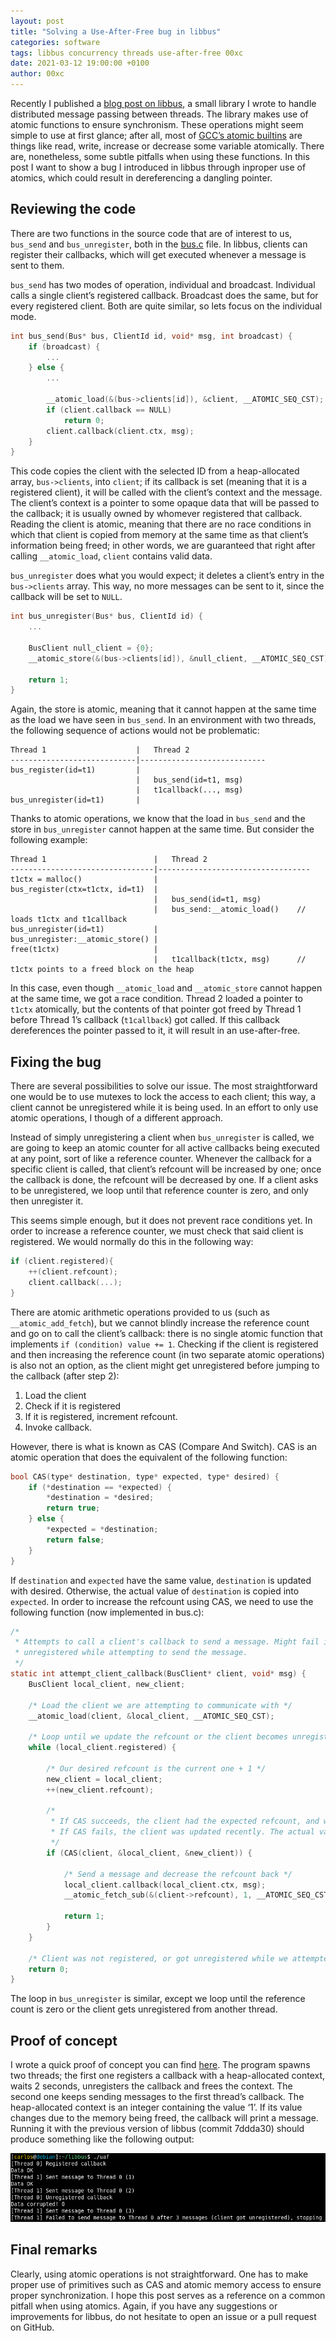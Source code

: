 ```yaml
---
layout: post
title: "Solving a Use-After-Free bug in libbus"
categories: software
tags: libbus concurrency threads use-after-free 00xc
date: 2021-03-12 19:00:00 +0100
author: 00xc
---
```


Recently I published a [blog post on libbus](https://scavengersecurity.com/posts/libbus/), a small library I wrote to handle distributed message passing between threads. The library makes use of atomic functions to ensure synchronism. These operations might seem simple to use at first glance; after all, most of [GCC’s atomic builtins](https://gcc.gnu.org/onlinedocs/gcc/_005f_005fatomic-Builtins.html) are things like read, write, increase or decrease some variable atomically. There are, nonetheless, some subtle pitfalls when using these functions. In this post I want to show a bug I introduced in libbus through inproper use of atomics, which could result in dereferencing a dangling pointer.

## Reviewing the code ##

There are two functions in the source code that are of interest to us, `bus_send` and `bus_unregister`, both in the [bus.c](https://github.com/00xc/libbus/blob/64560b08f15600a8723f7b5814ff437d639ef058/src/bus.c) file. In libbus, clients can register their callbacks, which will get executed whenever a message is sent to them.

`bus_send` has two modes of operation, individual and broadcast. Individual calls a single client’s registered callback. Broadcast does the same, but for every registered client. Both are quite similar, so lets focus on the individual mode.

```c
int bus_send(Bus* bus, ClientId id, void* msg, int broadcast) {
    if (broadcast) {
        ...
    } else {
        ...

        __atomic_load(&(bus->clients[id]), &client, __ATOMIC_SEQ_CST);
        if (client.callback == NULL)
            return 0;
        client.callback(client.ctx, msg);
    }
}
```

This code copies the client with the selected ID from a heap-allocated array, `bus->clients`, into `client`; if its callback is set (meaning that it is a registered client), it will be called with the client’s context and the message. The client’s context is a pointer to some opaque data that will be passed to the callback; it is usually owned by whomever registered that callback. Reading the client is atomic, meaning that there are no race conditions in which that client is copied from memory at the same time as that client’s information being freed; in other words, we are guaranteed that right after calling `__atomic_load`, `client` contains valid data.

`bus_unregister` does what you would expect; it deletes a client’s entry in the `bus->clients` array. This way, no more messages can be sent to it, since the callback will be set to `NULL`.

```c
int bus_unregister(Bus* bus, ClientId id) {
    ...

    BusClient null_client = {0};
    __atomic_store(&(bus->clients[id]), &null_client, __ATOMIC_SEQ_CST);

    return 1;
}
```

Again, the store is atomic, meaning that it cannot happen at the same time as the load we have seen in `bus_send`. In an environment with two threads, the following sequence of actions would not be problematic:

```
Thread 1                    |   Thread 2
----------------------------|----------------------------
bus_register(id=t1)         |
                            |   bus_send(id=t1, msg)
                            |   t1callback(..., msg)
bus_unregister(id=t1)       |
```

Thanks to atomic operations, we know that the load in `bus_send` and the store in `bus_unregister` cannot happen at the same time. But consider the following example:

```
Thread 1                        |   Thread 2
--------------------------------|----------------------------------
t1ctx = malloc()                |
bus_register(ctx=t1ctx, id=t1)  |
                                |   bus_send(id=t1, msg)
                                |   bus_send:__atomic_load()    // loads t1ctx and t1callback
bus_unregister(id=t1)           |
bus_unregister:__atomic_store() |
free(t1ctx)                     |
                                |   t1callback(t1ctx, msg)      // t1ctx points to a freed block on the heap
```

In this case, even though `__atomic_load` and `__atomic_store` cannot happen at the same time, we got a race condition. Thread 2 loaded a pointer to `t1ctx` atomically, but the contents of that pointer got freed by Thread 1 before Thread 1’s callback (`t1callback`) got called. If this callback dereferences the pointer passed to it, it will result in an use-after-free.

## Fixing the bug ##

There are several possibilities to solve our issue. The most straightforward one would be to use mutexes to lock the access to each client; this way, a client cannot be unregistered while it is being used. In an effort to only use atomic operations, I though of a different approach.

Instead of simply unregistering a client when `bus_unregister` is called, we are going to keep an atomic counter for all active callbacks being executed at any point, sort of like a reference counter. Whenever the callback for a specific client is called, that client’s refcount will be increased by one; once the callback is done, the refcount will be decreased by one. If a client asks to be unregistered, we loop until that reference counter is zero, and only then unregister it.

This seems simple enough, but it does not prevent race conditions yet. In order to increase a reference counter, we must check that said client is registered. We would normally do this in the following way:

```c
if (client.registered){
    ++(client.refcount);
    client.callback(...);
}
```

There are atomic arithmetic operations provided to us (such as `__atomic_add_fetch`), but we cannot blindly increase the reference count and go on to call the client’s callback: there is no single atomic function that implements `if (condition) value += 1`. Checking if the client is registered and then increasing the reference count (in two separate atomic operations) is also not an option, as the client might get unregistered before jumping to the callback (after step 2):

1. Load the client
2. Check if it is registered
3. If it is registered, increment refcount.
4. Invoke callback.

However, there is what is known as CAS (Compare And Switch). CAS is an atomic operation that does the equivalent of the following function:

```c
bool CAS(type* destination, type* expected, type* desired) {
    if (*destination == *expected) {
        *destination = *desired;
        return true;
    } else {
        *expected = *destination;
        return false;
    }
}
```

If `destination` and `expected` have the same value, `destination` is updated with desired. Otherwise, the actual value of `destination` is copied into `expected`. In order to increase the refcount using CAS, we need to use the following function (now implemented in bus.c):

```c
/*
 * Attempts to call a client's callback to send a message. Might fail if such client gets
 * unregistered while attempting to send the message.
 */
static int attempt_client_callback(BusClient* client, void* msg) {
    BusClient local_client, new_client;

    /* Load the client we are attempting to communicate with */
    __atomic_load(client, &local_client, __ATOMIC_SEQ_CST);

    /* Loop until we update the refcount or the client becomes unregistered */
    while (local_client.registered) {

        /* Our desired refcount is the current one + 1 */
        new_client = local_client;
        ++(new_client.refcount);

        /*
         * If CAS succeeds, the client had the expected refcount, and we updated it successfully.
         * If CAS fails, the client was updated recently. The actual value is copied to `local_client`.
         */
        if (CAS(client, &local_client, &new_client)) {

            /* Send a message and decrease the refcount back */
            local_client.callback(local_client.ctx, msg);
            __atomic_fetch_sub(&(client->refcount), 1, __ATOMIC_SEQ_CST);

            return 1;
        }
    }

    /* Client was not registered, or got unregistered while we attempted to send a message */
    return 0;
}
```

The loop in `bus_unregister` is similar, except we loop until the reference count is zero or the client gets unregistered from another thread.

## Proof of concept ##

I wrote a quick proof of concept you can find [here](https://gist.github.com/00xc/f10a2f99e22eb3f85f29ab35efd80de9). The program spawns two threads; the first one registers a callback with a heap-allocated context, waits 2 seconds, unregisters the callback and frees the context. The second one keeps sending messages to the first thread’s callback. The heap-allocated context is an integer containing the value ‘1’. If its value changes due to the memory being freed, the callback will print a message. Running it with the previous version of libbus (commit 7ddda30) should produce something like the following output:

![](uaf.png)

## Final remarks ##

Clearly, using atomic operations is not straightforward. One has to make proper use of primitives such as CAS and atomic memory access to ensure proper synchronization. I hope this post serves as a reference on a common pitfall when using atomics. Again, if you have any suggestions or improvements for libbus, do not hesitate to open an issue or a pull request on GitHub.